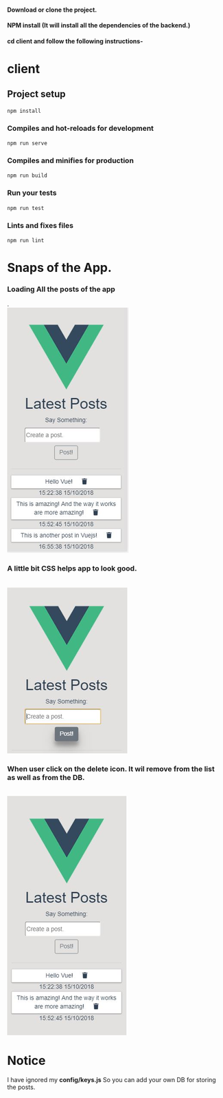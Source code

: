 <h4>Download or clone the project.</h4>

<h4>NPM install (It will install all the dependencies of the backend.)</h4>

<h4>cd client and follow the following instructions-</h4>

# client
## Project setup

```
npm install
```
### Compiles and hot-reloads for development

```
npm run serve
```

### Compiles and minifies for production

```
npm run build
```

### Run your tests

```
npm run test
```

### Lints and fixes files

```
npm run lint
```

# Snaps of the App. 
<h3>Loading All the posts of the app</h3>.<br/>
<img src="./client/snaps/1.JPG"><br/>

<h3>A little bit CSS helps app to look good.</h3><br/>
<img src="./client/snaps/2.JPG"><br/>

<h3>When user click on the delete icon. It wil remove from the list as well as from the DB.</h3><br/>
<img src="./client/snaps/3.JPG"><br/>

# Notice
I have ignored my <strong>config/keys.js</strong> So you can add your own DB for storing the posts.

